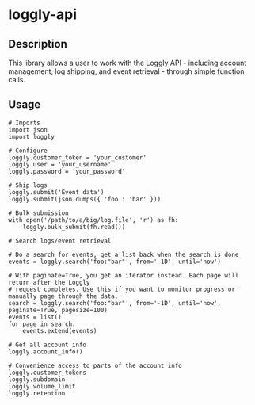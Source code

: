 # loggly-api

## Description

This library allows a user to work with the Loggly API - including account management, log shipping,
and event retrieval - through simple function calls.

## Usage

    # Imports
    import json
    import loggly
    
    # Configure
    loggly.customer_token = 'your_customer'
    loggly.user = 'your_username'
    loggly.password = 'your_password'

    # Ship logs
    loggly.submit('Event data')
    loggly.submit(json.dumps({ 'foo': 'bar' }))
    
    # Bulk submission
    with open('/path/to/a/big/log.file', 'r') as fh:
        loggly.bulk_submit(fh.read())

    # Search logs/event retrieval

    # Do a search for events, get a list back when the search is done
    events = loggly.search('foo:"bar"', from='-1D', until='now')

    # With paginate=True, you get an iterator instead. Each page will return after the Loggly
    # request completes. Use this if you want to monitor progress or manually page through the data.
    search = loggly.search('foo:"bar"', from='-1D', until='now', paginate=True, pagesize=100)
    events = list()
    for page in search:
        events.extend(events)

    # Get all account info
    loggly.account_info()

    # Convenience access to parts of the account info
    loggly.customer_tokens
    loggly.subdomain
    loggly.volume_limit
    loggly.retention

